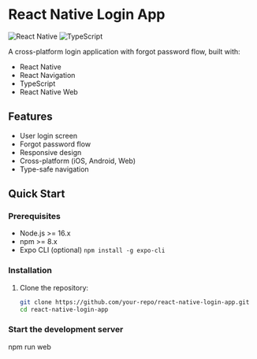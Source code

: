 # React Native Login App

![React Native](https://img.shields.io/badge/react_native-%2320232a.svg?style=for-the-badge&logo=react&logoColor=%2361DAFB)
![TypeScript](https://img.shields.io/badge/typescript-%23007ACC.svg?style=for-the-badge&logo=typescript&logoColor=white)

A cross-platform login application with forgot password flow, built with:

- React Native
- React Navigation
- TypeScript
- React Native Web

## Features

- User login screen
- Forgot password flow
- Responsive design
- Cross-platform (iOS, Android, Web)
- Type-safe navigation

## Quick Start

### Prerequisites

- Node.js >= 16.x
- npm >= 8.x
- Expo CLI (optional) `npm install -g expo-cli`

### Installation

1. Clone the repository:
   ```bash
   git clone https://github.com/your-repo/react-native-login-app.git
   cd react-native-login-app

### Start the development server

npm run web